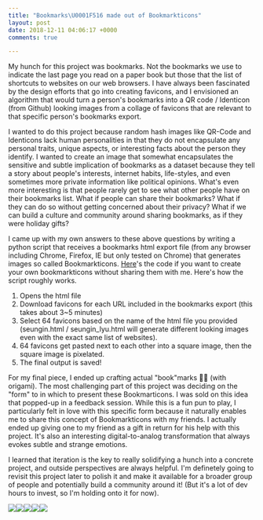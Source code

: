 ```yaml
---
title: "Bookmarks\U0001F516 made out of Bookmarkticons"
layout: post
date: 2018-12-11 04:06:17 +0000
comments: true

---
```

My hunch for this project was bookmarks. Not the bookmarks we use to indicate the last page you read on a paper book but those that the list of shortcuts to websites on our web browsers. I have always been fascinated by the design efforts that go into creating favicons, and I envisioned an algorithm that would turn a person's bookmarks into a QR code / Identicon (from Github) looking images from a collage of favicons that are relevant to that specific person's bookmarks export. 

I wanted to do this project because random hash images like QR-Code and Identicons lack human personalities in that they do not encapsulate any personal traits, unique aspects, or interesting facts about the person they identify. I wanted to create an image that somewhat encapsulates the sensitive and subtle implication of bookmarks as a dataset because they tell a story about people's interests, internet habits, life-styles, and even sometimes more private information like political opinions. What's even more interesting is that people rarely get to see what other people have on their bookmarks list. What if people can share their bookmarks? What if they can do so without getting concerned about their privacy? What if we can build a culture and community around sharing bookmarks, as if they were holiday gifts?

I came up with my own answers to these above questions by writing a python script that receives a bookmarks html export file (from any browser including Chrome, Firefox, IE but only tested on Chrome) that generates images so called Bookmarkticons. [Here](https://github.com/SeunginLyu/Bookmarkticon)'s the code if you want to create your own bookmarkticons without sharing them with me. Here's how the script roughly works. 

1. Opens the html file
2. Download favicons for each URL included in the bookmarks export (this takes about 3\~5 minutes)
3. Select 64 favicons based on the name of the html file you provided  (seungin.html / seungin_lyu.html will generate different looking images even with the exact same list of websites).
4. 64 favicons get pasted next to each other into a square image, then the square image is pixelated.
5. The final output is saved!

For my final piece, I ended up crafting actual "book"marks 🔖🔖 (with origami). The most challenging part of this project was deciding on the "form" to in which to present these Bookmarticons. I was sold on this idea that popped-up in a feedback session. While this is a fun pun to play, I particularly felt in love with this specific form because it naturally enables me to share this concept of Bookmarkticons with my friends. I actually ended up giving one to my friend as a gift in return for his help with this project. It's also an interesting digital-to-analog transformation that always evokes subtle and strange emotions.

I learned that iteration is the key to really solidifying a hunch into a concrete project, and outside perspectives are always helpful. I'm definetely going to revisit this project later to polish it and make it available for a broader group of people and potentially build a community around it! (But it's a lot of dev hours to invest, so I'm holding onto it for now).

![](/uploads/IMG_3734.png)![](/uploads/IMG_3736.png)![](/uploads/IMG_3738.png)![](/uploads/IMG_3739.png)![](/uploads/IMG_3742.png)